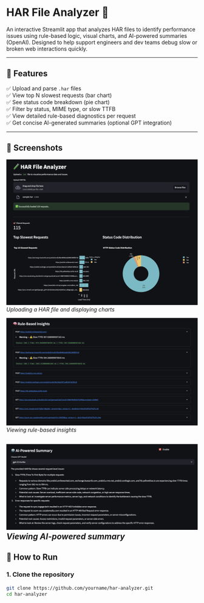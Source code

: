 # HAR File Analyzer 🧪

An interactive Streamlit app that analyzes HAR files to identify performance issues using rule-based logic, visual charts, and AI-powered summaries (OpenAI). Designed to help support engineers and dev teams debug slow or broken web interactions quickly.

---

## 🔧 Features

✅ Upload and parse `.har` files  
✅ View top N slowest requests (bar chart)  
✅ See status code breakdown (pie chart)  
✅ Filter by status, MIME type, or slow TTFB  
✅ View detailed rule-based diagnostics per request  
✅ Get concise AI-generated summaries (optional GPT integration)

---

## 📸 Screenshots

![Upload HAR and charts](demo1.png)
*Uploading a HAR file and displaying charts*

![Rule-based insights](demo2.png)
*Viewing rule-based insights*

![AI-Powered Summary](demo3.png)
*Viewing AI-powered summary*
---

## 🚀 How to Run

### 1. Clone the repository

```bash
git clone https://github.com/yourname/har-analyzer.git
cd har-analyzer

